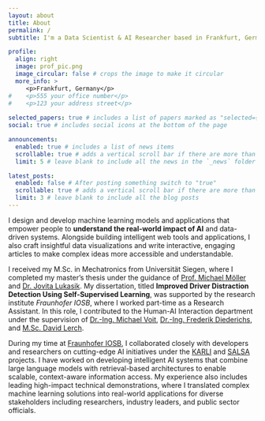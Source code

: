 ```yaml
---
layout: about
title: About
permalink: /
subtitle: I'm a Data Scientist & AI Researcher based in Frankfurt, Germany.

profile:
  align: right
  image: prof_pic.png
  image_circular: false # crops the image to make it circular
  more_info: >
     <p>Frankfurt, Germany</p>
#    <p>555 your office number</p>
#    <p>123 your address street</p>
    
selected_papers: true # includes a list of papers marked as "selected={true}"
social: true # includes social icons at the bottom of the page

announcements:
  enabled: true # includes a list of news items
  scrollable: true # adds a vertical scroll bar if there are more than 3 news items
  limit: 5 # leave blank to include all the news in the `_news` folder

latest_posts:
  enabled: false # After posting something switch to "true"
  scrollable: true # adds a vertical scroll bar if there are more than 3 new posts items
  limit: 3 # leave blank to include all the blog posts
---
```


I design and develop machine learning models and applications that empower people to **understand the real-world impact of AI** and data-driven systems. Alongside building intelligent web tools and applications, I also craft insightful data visualizations and write interactive, engaging articles to make complex ideas more accessible and understandable.

I received my M.Sc. in Mechatronics from Universität Siegen, where I completed my master’s thesis under the guidance of [Prof. Michael Möller](https://sites.google.com/site/michaelmoellermath/) and [Dr. Jovita Lukasik](https://jovitalukasik.github.io/). My dissertation, titled **Improved Driver Distraction Detection Using Self-Supervised Learning**, was supported by the research institute *Fraunhofer IOSB*, where I worked part-time as a Research Assistant. In this role, I contributed to the Human-AI Interaction department under the supervision of [Dr.-Ing. Michael Voit](https://www.iosb.fraunhofer.de/en/press/press-releases/2024/human-ai-interaction-new-department-focus.html), [Dr.-Ing. Frederik Diederichs](https://www.iosb.fraunhofer.de/de/projekte-produkte/integrated-autonomous-driving-lab.html), and [M.Sc. David Lerch](https://scholar.google.com/citations?view_op=list_works&hl=de&hl=de&user=BDOfyn8AAAAJ).

During my time at [Fraunhofer IOSB](https://www.iosb.fraunhofer.de/), I collaborated closely with developers and researchers on cutting-edge AI initiatives under the [KARLI](https://karli-projekt.de/) and [SALSA](https://projekt-salsa.de/en/) projects. I have worked on developing intelligent AI systems that combine large language models with retrieval-based architectures to enable scalable, context-aware information access. My experience also includes leading high-impact technical demonstrations, where I translated complex machine learning solutions into real-world applications for diverse stakeholders including researchers, industry leaders, and public sector officials.